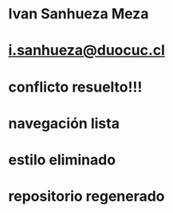 # Ivan Sanhueza Meza
# i.sanhueza@duocuc.cl
# conflicto resuelto!!!
# navegación lista
# estilo eliminado
# repositorio regenerado